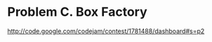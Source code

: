 Problem C. Box Factory
======================
http://code.google.com/codejam/contest/1781488/dashboard#s=p2
